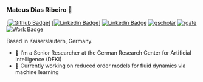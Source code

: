 ### Mateus Dias Ribeiro 👋

<!--[![Github Badge](https://img.shields.io/badge/-Github-000?style=flat-square&logo=Github&logoColor=white&link=https://github.com/mdribeiro/)](https://github.com/mdribeiro/)-->
<a href="https://github.com/mdribeiro/" target="_blank">[![Github Badge](https://img.shields.io/badge/-Github-000?style=flat-square&logo=Github&logoColor=white)]</a>
<a href="https://www.linkedin.com/in/mateus-dias-ribeiro-401a3325/" target="_blank">[![Linkedin Badge](https://img.shields.io/badge/-LinkedIn-blue?style=flat-square&logo=Linkedin&logoColor=white)]</a>
[![Linkedin Badge](https://img.shields.io/badge/-LinkedIn-blue?style=flat-square&logo=Linkedin&logoColor=white&link=https://www.linkedin.com/in/mateus-dias-ribeiro-401a3325/)](https://www.linkedin.com/in/mateus-dias-ribeiro-401a3325/)
[![gscholar](https://img.shields.io/badge/Google-scholar-blue?logo=https://user-images.githubusercontent.com/4565568/29706177-1b3f8d24-8981-11e7-94dd-f561724011ab.png)](https://scholar.google.com/citations?user=x3e6HLQAAAAJ&hl=pt-BR)
[![rgate](https://img.shields.io/badge/Research-gate-blue?logo=https://user-images.githubusercontent.com/4565568/29706177-1b3f8d24-8981-11e7-94dd-f561724011ab.png)](https://www.researchgate.net/profile/Mateus_Dias_Ribeiro)
[![Work Badge](https://img.shields.io/badge/DFKI-Work-blue)](https://www.dfki.de/en/web/about-us/employee/person/madi03/)


Based in Kaiserslautern, Germany.

<!--**mdribeiro/mdribeiro** is a ✨ _special_ ✨ repository because its `README.md` (this file) appears on your GitHub profile. 
Here are some ideas to get you started:
-->

- 🔭 I’m a Senior Researcher at the German Research Center for Artificial Intelligence (DFKI)
- 🌱 Currently working on reduced order models for fluid dynamics via machine learning
<!--- 👯 I’m looking to collaborate on ...
- 🤔 I’m looking for help with ...
- 💬 Ask me about ...
- 📫 How to reach me: ...
- 😄 Pronouns: ...
- ⚡ Fun fact: ...
-->
